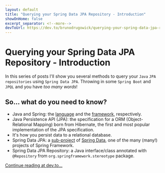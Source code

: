 ```yaml
---
layout: default
title: "Querying your Spring Data JPA Repository - Introduction"
showOnHome: false
excerpt_separator: <!--more-->
devToUrl: https://dev.to/brunodrugowick/querying-your-spring-data-jpa-repository-introduction-4ani
---
```


# Querying your Spring Data JPA Repository - Introduction

In this series of posts I'll show you several methods to query your `Java` `JPA` `repositories` using `Spring Data JPA`. Throwing in some `Spring Boot` and `JPQL` and you have *too many words*!

## So... what do you need to know?

- Java and Spring: the [language](https://docs.oracle.com/en/java/javase/13/) and the [framework](https://spring.io), respectively.
- Java Persistence API (JPA): the specification for a ORM (Object-Relational Mapping) born from Hibernate, the first and most popular implementation of the JPA specification.
 - It's how you persist data to a relational database.
- Spring Data JPA: a [sub-project](https://spring.io/projects/spring-data-jpa) of [Spring Data](https://spring.io/projects/spring-data), one of the many (many!) projects of Spring Framework.
- Spring Data JPA Repository: a Java interface/class annotated with `@Repository` from `org.springframework.stereotype` package.

<!--more-->

<a href="https://dev.to/brunodrugowick/querying-your-spring-data-jpa-repository-introduction-4ani" target="_blank">Continue reading at dev.to...</a>